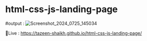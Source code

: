 # html-css-js-landing-page
#output : 
![Screenshot_2024_0725_145034](https://github.com/user-attachments/assets/8d6c5008-b9fc-4734-a869-64535c009add)


🔗Live :
https://tazeen-shaikh.github.io/html-css-js-landing-page/
